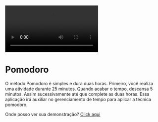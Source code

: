 <p>
    <video src="https://user-images.githubusercontent.com/54549125/146134351-37a5e4d6-6eec-4379-b8a3-500855d96c09.mp4">
</p>

# Pomodoro

O método Pomodoro é simples e dura duas horas. Primeiro, você realiza uma atividade durante 25 minutos.
Quando acabar o tempo, descansa 5 minutos. Assim sucessivamente até que complete as duas horas.
Essa aplicação irá auxiliar no gerenciamento de tempo para aplicar a técnica pomodoro.
  
Onde posso ver sua demonstração? <a href="https://yurisalesdeoliveira.github.io/pomodoro/" target="_blank">Click aqui</a>


